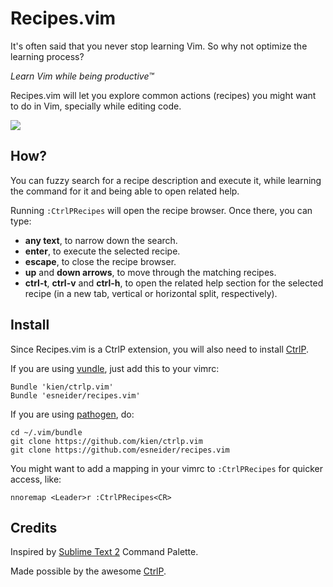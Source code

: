 # Recipes.vim

It's often said that you never stop learning Vim. So why not optimize the
learning process?

*Learn Vim while being productive™*

Recipes.vim will let you explore common actions (recipes) you might want to do
in Vim, specially while editing code.

![](http://i.imgur.com/UivnA3M.png)

## How?

You can fuzzy search for a recipe description and execute it, while learning
the command for it and being able to open related help.

Running `:CtrlPRecipes` will open the recipe browser. Once there, you can type:
* **any text**, to narrow down the search.
* **enter**, to execute the selected recipe.
* **escape**, to close the recipe browser.
* **up** and **down arrows**, to move through the matching recipes.
* **ctrl-t**, **ctrl-v** and **ctrl-h**, to open the related help section for
  the selected recipe (in a new tab, vertical or horizontal split,
  respectively).

## Install

Since Recipes.vim is a CtrlP extension, you will also need to install
[CtrlP](https://github.com/kien/ctrlp.vim).

If you are using [vundle](https://github.com/gmarik/vundle), just add this to
your vimrc:

```
Bundle 'kien/ctrlp.vim'
Bundle 'esneider/recipes.vim'
```

If you are using [pathogen](https://github.com/tpope/vim-pathogen), do:

```
cd ~/.vim/bundle
git clone https://github.com/kien/ctrlp.vim
git clone https://github.com/esneider/recipes.vim
```

You might want to add a mapping in your vimrc to `:CtrlPRecipes` for quicker
access, like:

```
nnoremap <Leader>r :CtrlPRecipes<CR>
```

## Credits

Inspired by [Sublime Text 2](http://www.sublimetext.com/2) Command Palette.

Made possible by the awesome [CtrlP](https://github.com/kien/ctrlp.vim).

